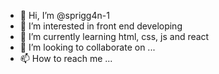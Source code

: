 - 👋 Hi, I’m @sprigg4n-1
- 👀 I’m interested in front end developing
- 🌱 I’m currently learning html, css, js and react
- 💞️ I’m looking to collaborate on ...
- 📫 How to reach me ...

<!---
sprigg4n-1/sprigg4n-1 is a ✨ special ✨ repository because its `README.md` (this file) appears on your GitHub profile.
You can click the Preview link to take a look at your changes.
--->
